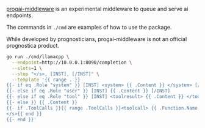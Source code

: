 [progai-middleware](https://github.com/discovertomorrow/progai-middleware) is
an experimental middleware to queue and serve ai endpoints.

The commands in `./cmd` are examples of how to use the package.

While developed by prognosticians, progai-middleware is not an official
prognostica product.

```bash
go run ./cmd/llamacpp \
  --endpoint=http://10.0.0.1:8090/completion \
  --slots=1 \
  --stop "</s>, [INST], [/INST]" \
  --template '{{ range . }}
{{- if eq .Role "system" }} [INST] <system> {{ .Content }} </system> [/INST]
{{- else if eq .Role "user" }} [INST] {{ .Content }} [/INST]
{{- else if eq .Role "tool" }} [INST] <toolresult> {{ .Content }} </toolresult> [/INST]
{{- else }} {{ .Content }}
{{- if .ToolCalls }}{{ range .ToolCalls }}<toolcall> {{ .Function.Name }} with arguments {{ .Function.Arguments }} </toolcall> {{ end }}{{ end -}}
</s>{{ end }}
{{- end }}'
```
